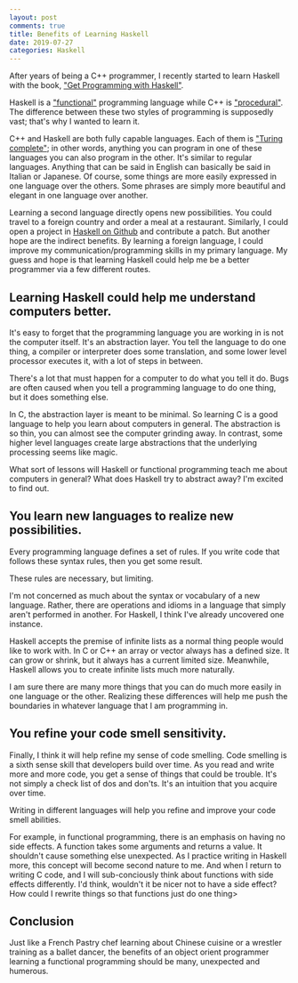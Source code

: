 ```yaml
---
layout: post
comments: true
title: Benefits of Learning Haskell
date: 2019-07-27
categories: Haskell
---
```

After years of being a C++ programmer, I recently started to learn Haskell with the book, ["Get Programming with Haskell"](https://www.amazon.com/gp/product/1617293768/ref=as_li_tl?ie=UTF8&camp=1789&creative=9325&creativeASIN=1617293768&linkCode=as2&tag=programmerd05-20&linkId=2ca31127ab20794593a9940d88a1a9c6). 

Haskell is a ["functional"](https://en.wikipedia.org/wiki/Functional_programming) programming language while C++ is ["procedural"](https://en.wikipedia.org/wiki/Procedural_programming). The difference between these two styles of programming is supposedly vast; that's why I wanted to learn it.  

C++ and Haskell are both fully capable languages. Each of them is ["Turing complete"](https://en.wikipedia.org/wiki/Turing_completeness); in other words, anything you can program in one of these languages you can also program in the other. It's similar to regular languages. Anything that can be said in English can basically be said in Italian or Japanese. Of course, some things are more easily expressed in one language over the others. Some phrases are simply more beautiful and elegant in one language over another.

Learning a second language directly opens new possibilities. You could travel to a foreign country and order a meal at a restaurant. Similarly, I could open a project in [Haskell on Github](https://github.com/trending/haskell?since=monthly) and contribute a patch. But another hope are the indirect benefits. By learning a foreign language, I could improve my communication/programming skills in my primary language. My guess and hope is that learning Haskell could help me be a better programmer via a few different routes.

## Learning Haskell could help me understand computers better.
It's easy to forget that the programming language you are working in is not the computer itself. It's an abstraction layer. You tell the language to do one thing, a compiler or interpreter does some translation, and some lower level processor executes it, with a lot of steps in between.

There's a lot that must happen for a computer to do what you tell it do. Bugs are often caused when you tell a programming language to do one thing, but it does something else. 

In C, the abstraction layer is meant to be minimal. So learning C is a good language to help you learn about computers in general. The abstraction is so thin, you can almost see the computer grinding away. In contrast, some higher level languages create large abstractions that the underlying processing seems like magic.

What sort of lessons will Haskell or functional programming teach me about computers in general? What does Haskell try to abstract away? I'm excited to find out.

## You learn new languages to realize new possibilities. 
Every programming language defines a set of rules. If you write code that follows these syntax rules, then you get some result.

These rules are necessary, but limiting. 

I'm not concerned as much about the syntax or vocabulary of a new language. Rather, there are operations and idioms in a language that simply aren't performed in another. For Haskell, I think I've already uncovered one instance. 

Haskell accepts the premise of infinite lists as a normal thing people would like to work with. In C or C++ an array or vector always has a defined size. It can grow or shrink, but it always has a current limited size. Meanwhile, Haskell allows you to create infinite lists much more naturally. 

I am sure there are many more things that you can do much more easily in one language or the other. Realizing these differences will help me push the boundaries in whatever language that I am programming in.

## You refine your code smell sensitivity.
Finally, I think it will help refine my sense of code smelling. Code smelling is a sixth sense skill that developers build over time. As you read and write more and more code, you get a sense of things that could be trouble. It's not simply a check list of dos and don'ts. It's an intuition that you acquire over time.

Writing in different languages will help you refine and improve your code smell abilities. 

For example, in functional programming, there is an emphasis on having no side effects. A function takes some arguments and returns a value. It shouldn't cause something else unexpected. As I practice writing in Haskell more, this concept will become second nature to me. And when I return to writing C code, and I will sub-conciously think about functions with side effects differently. I'd think, wouldn't it be nicer not to have a side effect? How could I rewrite things so that functions just do one thing>

## Conclusion
Just like a French Pastry chef learning about Chinese cuisine or a wrestler training as a ballet dancer, the benefits of an object orient programmer learning a functional programming should be many, unexpected and humerous.
